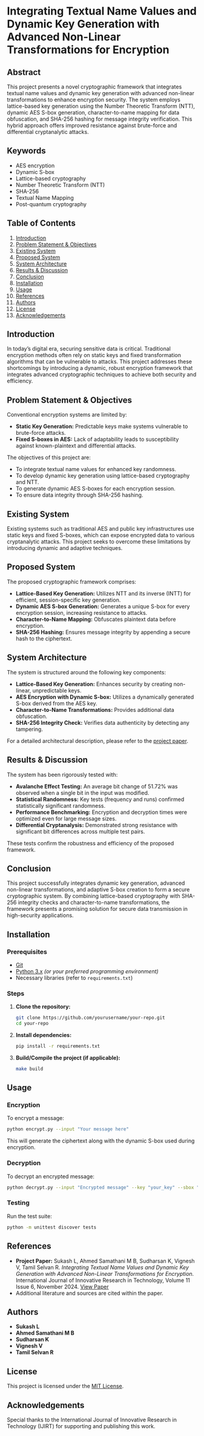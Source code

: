 # Integrating Textual Name Values and Dynamic Key Generation with Advanced Non-Linear Transformations for Encryption

## Abstract
This project presents a novel cryptographic framework that integrates textual name values and dynamic key generation with advanced non-linear transformations to enhance encryption security. The system employs lattice-based key generation using the Number Theoretic Transform (NTT), dynamic AES S-box generation, character-to-name mapping for data obfuscation, and SHA-256 hashing for message integrity verification. This hybrid approach offers improved resistance against brute-force and differential cryptanalytic attacks.

## Keywords
- AES encryption  
- Dynamic S-box  
- Lattice-based cryptography  
- Number Theoretic Transform (NTT)  
- SHA-256  
- Textual Name Mapping  
- Post-quantum cryptography  

## Table of Contents
1. [Introduction](#introduction)
2. [Problem Statement & Objectives](#problem-statement--objectives)
3. [Existing System](#existing-system)
4. [Proposed System](#proposed-system)
5. [System Architecture](#system-architecture)
6. [Results & Discussion](#results--discussion)
7. [Conclusion](#conclusion)
8. [Installation](#installation)
9. [Usage](#usage)
10. [References](#references)
11. [Authors](#authors)
12. [License](#license)
13. [Acknowledgements](#acknowledgements)

## Introduction
In today’s digital era, securing sensitive data is critical. Traditional encryption methods often rely on static keys and fixed transformation algorithms that can be vulnerable to attacks. This project addresses these shortcomings by introducing a dynamic, robust encryption framework that integrates advanced cryptographic techniques to achieve both security and efficiency.

## Problem Statement & Objectives
Conventional encryption systems are limited by:
- **Static Key Generation:** Predictable keys make systems vulnerable to brute-force attacks.
- **Fixed S-boxes in AES:** Lack of adaptability leads to susceptibility against known-plaintext and differential attacks.

The objectives of this project are:
- To integrate textual name values for enhanced key randomness.
- To develop dynamic key generation using lattice-based cryptography and NTT.
- To generate dynamic AES S-boxes for each encryption session.
- To ensure data integrity through SHA-256 hashing.

## Existing System
Existing systems such as traditional AES and public key infrastructures use static keys and fixed S-boxes, which can expose encrypted data to various cryptanalytic attacks. This project seeks to overcome these limitations by introducing dynamic and adaptive techniques.

## Proposed System
The proposed cryptographic framework comprises:
- **Lattice-Based Key Generation:** Utilizes NTT and its inverse (INTT) for efficient, session-specific key generation.
- **Dynamic AES S-box Generation:** Generates a unique S-box for every encryption session, increasing resistance to attacks.
- **Character-to-Name Mapping:** Obfuscates plaintext data before encryption.
- **SHA-256 Hashing:** Ensures message integrity by appending a secure hash to the ciphertext.

## System Architecture
The system is structured around the following key components:
- **Lattice-Based Key Generation:** Enhances security by creating non-linear, unpredictable keys.
- **AES Encryption with Dynamic S-box:** Utilizes a dynamically generated S-box derived from the AES key.
- **Character-to-Name Transformations:** Provides additional data obfuscation.
- **SHA-256 Integrity Check:** Verifies data authenticity by detecting any tampering.

For a detailed architectural description, please refer to the [project paper](./IJIRT169305_PAPER.pdf).

## Results & Discussion
The system has been rigorously tested with:
- **Avalanche Effect Testing:** An average bit change of 51.72% was observed when a single bit in the input was modified.
- **Statistical Randomness:** Key tests (frequency and runs) confirmed statistically significant randomness.
- **Performance Benchmarking:** Encryption and decryption times were optimized even for large message sizes.
- **Differential Cryptanalysis:** Demonstrated strong resistance with significant bit differences across multiple test pairs.

These tests confirm the robustness and efficiency of the proposed framework.

## Conclusion
This project successfully integrates dynamic key generation, advanced non-linear transformations, and adaptive S-box creation to form a secure cryptographic system. By combining lattice-based cryptography with SHA-256 integrity checks and character-to-name transformations, the framework presents a promising solution for secure data transmission in high-security applications.

## Installation

### Prerequisites
- [Git](https://git-scm.com/)
- [Python 3.x](https://www.python.org/) *(or your preferred programming environment)*
- Necessary libraries (refer to `requirements.txt`)

### Steps
1. **Clone the repository:**
   ```bash
   git clone https://github.com/yourusername/your-repo.git
   cd your-repo
   ```
2. **Install dependencies:**
   ```bash
   pip install -r requirements.txt
   ```
3. **Build/Compile the project (if applicable):**
   ```bash
   make build
   ```

## Usage

### Encryption
To encrypt a message:
```bash
python encrypt.py --input "Your message here"
```
This will generate the ciphertext along with the dynamic S-box used during encryption.

### Decryption
To decrypt an encrypted message:
```bash
python decrypt.py --input "Encrypted message" --key "your_key" --sbox "sbox_values"
```

### Testing
Run the test suite:
```bash
python -m unittest discover tests
```

## References
- **Project Paper:** Sukash L, Ahmed Samathani M B, Sudharsan K, Vignesh V, Tamil Selvan R. *Integrating Textual Name Values and Dynamic Key Generation with Advanced Non-Linear Transformations for Encryption.* International Journal of Innovative Research in Technology, Volume 11 Issue 6, November 2024. [View Paper](./IJIRT169305_PAPER.pdf)
- Additional literature and sources are cited within the paper.

## Authors
- **Sukash L**
- **Ahmed Samathani M B**
- **Sudharsan K**
- **Vignesh V**
- **Tamil Selvan R**

## License
This project is licensed under the [MIT License](LICENSE).

## Acknowledgements
Special thanks to the International Journal of Innovative Research in Technology (IJIRT) for supporting and publishing this work.
